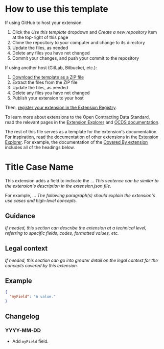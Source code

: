 # How to use this template

If using GitHub to host your extension:

1. Click the *Use this template* dropdown and *Create a new repository* item at the top-right of this page
1. Clone the repository to your computer and change to its directory
1. Update the files, as needed
1. Delete any files you have not changed
1. Commit your changes, and push your commit to the repository

If using another host (GitLab, Bitbucket, etc.):

1. [Download the template as a ZIP file](https://github.com/open-contracting/standard_extension_template/archive/master.zip)
1. Extract the files from the ZIP file
1. Update the files, as needed
1. Delete any files you have not changed
1. Publish your extension to your host

Then, [register your extension in the Extension Registry](https://github.com/open-contracting/extension_registry).

To learn more about extensions to the Open Contracting Data Standard, read the relevant pages in the [Extension Explorer](https://extensions.open-contracting.org/en/publishers/) and [OCDS documentation](https://standard.open-contracting.org/latest/en/extensions/).

The rest of this file serves as a template for the extension's documentation. For inspiration, read the documentation of other extensions in the [Extension Explorer](https://extensions.open-contracting.org/). For example, the documentation of the [Covered By extension](https://extensions.open-contracting.org/en/extensions/coveredBy/master/) includes all of the headings below.

# Title Case Name

This extension adds a field to indicate the ... *This sentence can be similar to the extension's description in the extension.json file.*

For example, ... *The following paragraph(s) should explain the extension's use cases and high-level concepts.*

## Guidance

*If needed, this section can describe the extension at a technical level, referring to specific fields, codes, formatted values, etc.*

## Legal context

*If needed, this section can go into greater detail on the legal context for the concepts covered by this extension.*

## Example

```json
{
  "myField": "A value."
}
```

## Changelog

### YYYY-MM-DD

- Add `myField` field.
